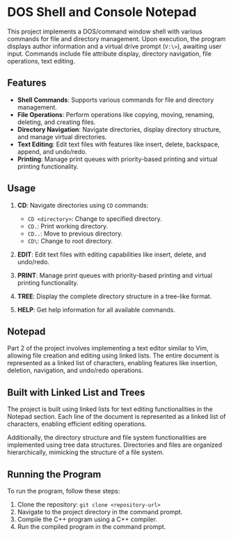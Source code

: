 # DOS Shell and Console Notepad

This project implements a DOS/command window shell with various commands for file and directory management. Upon execution, the program displays author information and a virtual drive prompt (`V:\>`), awaiting user input. Commands include file attribute display, directory navigation, file operations, text editing.

## Features

- **Shell Commands**: Supports various commands for file and directory management.
- **File Operations**: Perform operations like copying, moving, renaming, deleting, and creating files.
- **Directory Navigation**: Navigate directories, display directory structure, and manage virtual directories.
- **Text Editing**: Edit text files with features like insert, delete, backspace, append, and undo/redo.
- **Printing**: Manage print queues with priority-based printing and virtual printing functionality.

## Usage

1. **CD**: Navigate directories using `CD` commands:
   - `CD <directory>`: Change to specified directory.
   - `CD.`: Print working directory.
   - `CD..`: Move to previous directory.
   - `CD\`: Change to root directory.

2. **EDIT**: Edit text files with editing capabilities like insert, delete, and undo/redo.

3. **PRINT**: Manage print queues with priority-based printing and virtual printing functionality.

4. **TREE**: Display the complete directory structure in a tree-like format.

5. **HELP**: Get help information for all available commands.

## Notepad 

Part 2 of the project involves implementing a text editor similar to Vim, allowing file creation and editing using linked lists. The entire document is represented as a linked list of characters, enabling features like insertion, deletion, navigation, and undo/redo operations.

## Built with Linked List and Trees

The project is built using linked lists for text editing functionalities in the Notepad section. Each line of the document is represented as a linked list of characters, enabling efficient editing operations.

Additionally, the directory structure and file system functionalities are implemented using tree data structures. Directories and files are organized hierarchically, mimicking the structure of a file system.

## Running the Program

To run the program, follow these steps:

1. Clone the repository: `git clone <repository-url>`
2. Navigate to the project directory in the command prompt.
3. Compile the C++ program using a C++ compiler.
4. Run the compiled program in the command prompt.
